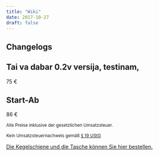 ```yaml
---
title: "Wiki"
date: 2017-10-27
draft: false
---
```


Changelogs
------------

Tai va dabar 0.2v versija, testinam,
---------------------------

75&nbsp;€

Start-Ab
--------

86&nbsp;€

<p>
<small>Alle Preise inklusive der gesetzlichen Umsatzsteuer.</small>
</p>
<p>
<small>Kein Umsatzsteuernachweis gemäß <a href="https://www.gesetze-im-internet.de/ustg_1980/__19.html">§ 19 UStG</a></small>
</p>

[Die Kegelschiene und die Tasche können Sie hier bestellen.](/#contact)